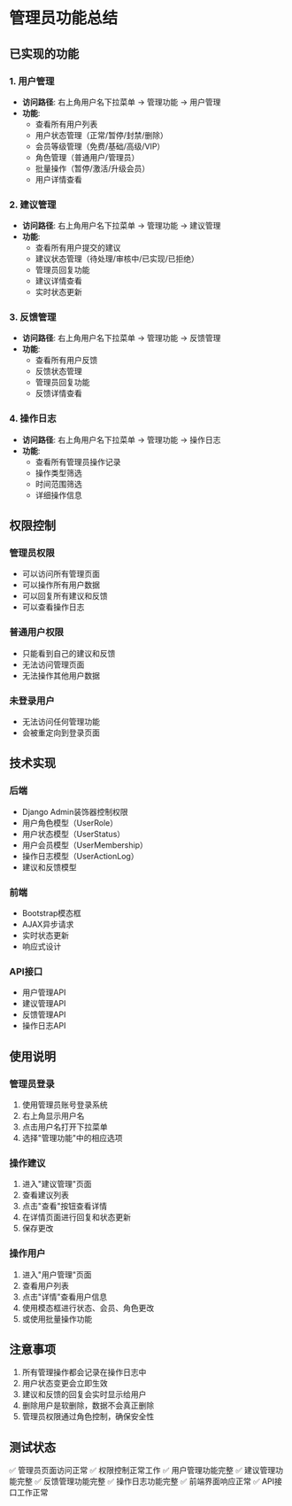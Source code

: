 # 管理员功能总结

## 已实现的功能

### 1. 用户管理
- **访问路径**: 右上角用户名下拉菜单 → 管理功能 → 用户管理
- **功能**:
  - 查看所有用户列表
  - 用户状态管理（正常/暂停/封禁/删除）
  - 会员等级管理（免费/基础/高级/VIP）
  - 角色管理（普通用户/管理员）
  - 批量操作（暂停/激活/升级会员）
  - 用户详情查看

### 2. 建议管理
- **访问路径**: 右上角用户名下拉菜单 → 管理功能 → 建议管理
- **功能**:
  - 查看所有用户提交的建议
  - 建议状态管理（待处理/审核中/已实现/已拒绝）
  - 管理员回复功能
  - 建议详情查看
  - 实时状态更新

### 3. 反馈管理
- **访问路径**: 右上角用户名下拉菜单 → 管理功能 → 反馈管理
- **功能**:
  - 查看所有用户反馈
  - 反馈状态管理
  - 管理员回复功能
  - 反馈详情查看

### 4. 操作日志
- **访问路径**: 右上角用户名下拉菜单 → 管理功能 → 操作日志
- **功能**:
  - 查看所有管理员操作记录
  - 操作类型筛选
  - 时间范围筛选
  - 详细操作信息

## 权限控制

### 管理员权限
- 可以访问所有管理页面
- 可以操作所有用户数据
- 可以回复所有建议和反馈
- 可以查看操作日志

### 普通用户权限
- 只能看到自己的建议和反馈
- 无法访问管理页面
- 无法操作其他用户数据

### 未登录用户
- 无法访问任何管理功能
- 会被重定向到登录页面

## 技术实现

### 后端
- Django Admin装饰器控制权限
- 用户角色模型（UserRole）
- 用户状态模型（UserStatus）
- 用户会员模型（UserMembership）
- 操作日志模型（UserActionLog）
- 建议和反馈模型

### 前端
- Bootstrap模态框
- AJAX异步请求
- 实时状态更新
- 响应式设计

### API接口
- 用户管理API
- 建议管理API
- 反馈管理API
- 操作日志API

## 使用说明

### 管理员登录
1. 使用管理员账号登录系统
2. 右上角显示用户名
3. 点击用户名打开下拉菜单
4. 选择"管理功能"中的相应选项

### 操作建议
1. 进入"建议管理"页面
2. 查看建议列表
3. 点击"查看"按钮查看详情
4. 在详情页面进行回复和状态更新
5. 保存更改

### 操作用户
1. 进入"用户管理"页面
2. 查看用户列表
3. 点击"详情"查看用户信息
4. 使用模态框进行状态、会员、角色更改
5. 或使用批量操作功能

## 注意事项

1. 所有管理操作都会记录在操作日志中
2. 用户状态变更会立即生效
3. 建议和反馈的回复会实时显示给用户
4. 删除用户是软删除，数据不会真正删除
5. 管理员权限通过角色控制，确保安全性

## 测试状态

✅ 管理员页面访问正常
✅ 权限控制正常工作
✅ 用户管理功能完整
✅ 建议管理功能完整
✅ 反馈管理功能完整
✅ 操作日志功能完整
✅ 前端界面响应正常
✅ API接口工作正常 